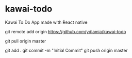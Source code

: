 # kawai-todo
Kawai To Do App made with React native


git remote add origin https://github.com/ydlamia/kawai-todo


git pull origin master

git add .
git commit -m "Initial Commit"
git push origin master
